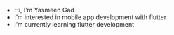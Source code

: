 -  Hi, I’m Yasmeen Gad
-  I’m interested in mobile app development with flutter
-  I’m currently learning flutter development
